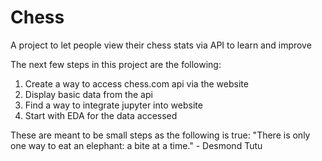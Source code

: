 # Chess
A project to let people view their chess stats via API to learn and improve


The next few steps in this project are the following:
1. Create a way to access chess.com api via the website
2. Display basic data from the api
3. Find a way to integrate jupyter into website
4. Start with EDA for the data accessed

These are meant to be small steps as the following is true:
"There is only one way to eat an elephant: a bite at a time." - Desmond Tutu